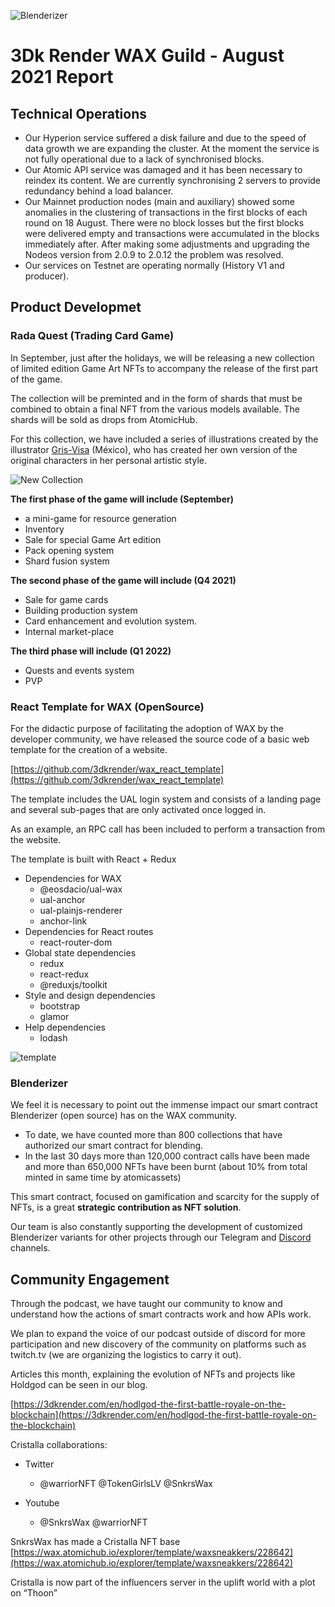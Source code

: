 ![Blenderizer](https://3dkrender.com/wp-content/uploads/2021/05/3DK_LOGO_400x120.png)

# 3Dk Render WAX Guild - August 2021 Report

## Technical Operations

- Our Hyperion service suffered a disk failure and due to the speed of data growth we are expanding the cluster. At the moment the service is not fully operational due to a lack of synchronised blocks.
- Our Atomic API service was damaged and it has been necessary to reindex its content. We are currently synchronising 2 servers to provide redundancy behind a load balancer.
- Our Mainnet production nodes (main and auxiliary) showed some anomalies in the clustering of transactions in the first blocks of each round on 18 August. There were no block losses but the first blocks were delivered empty and transactions were accumulated in the blocks immediately after. After making some adjustments and upgrading the Nodeos version from 2.0.9 to 2.0.12 the problem was resolved.
- Our services on Testnet are operating normally (History V1 and producer).

## Product Developmet

### Rada Quest (Trading Card Game)

In September, just after the holidays, we will be releasing a new collection of limited edition Game Art NFTs to accompany the release of the first part of the game.

The collection will be preminted and in the form of shards that must be combined to obtain a final NFT from the various models available. The shards will be sold as drops from AtomicHub.

For this collection, we have included a series of illustrations created by the illustrator [Gris-Visa](https://www.instagram.com/gris.visa) (México), who has created her own version of the original characters in her personal artistic style.

![New Collection](https://3dkrender.com/wp-content/uploads/2021/08/cutecollection.jpg)

**The first phase of the game will include (September)**

- a mini-game for resource generation
- Inventory
- Sale for special Game Art edition
- Pack opening system
- Shard fusion system

**The second phase of the game will include (Q4 2021)**

- Sale for game cards
- Building production system
- Card enhancement and evolution system.
- Internal market-place

**The third phase will include (Q1 2022)**

- Quests and events system
- PVP

### React Template for WAX (OpenSource)

For the didactic purpose of facilitating the adoption of WAX by the developer community, we have released the source code of a basic web template for the creation of a website.

[https://github.com/3dkrender/wax_react_template](https://github.com/3dkrender/wax_react_template)

The template includes the UAL login system and consists of a landing page and several sub-pages that are only activated once logged in.

As an example, an RPC call has been included to perform a transaction from the website.

The template is built with React + Redux

- Dependencies for WAX
  - @eosdacio/ual-wax
  - ual-anchor
  - ual-plainjs-renderer
  - anchor-link
- Dependencies for React routes
  - react-router-dom
- Global state dependencies
  - redux
  - react-redux
  - @reduxjs/toolkit
- Style and design dependencies
  - bootstrap
  - glamor
- Help dependencies
  - lodash

![template](https://3dkrender.com/wp-content/uploads/2021/08/image.png)

### Blenderizer

We feel it is necessary to point out the immense impact our smart contract Blenderizer (open source) has on the WAX community.

- To date, we have counted more than 800 collections that have authorized our smart contract for blending.
- In the last 30 days more than 120,000 contract calls have been made and more than 650,000 NFTs have been burnt (about 10% from total minted in same time by atomicassets)

This smart contract, focused on gamification and scarcity for the supply of NFTs, is a great **strategic contribution as NFT solution**.

Our team is also constantly supporting the development of customized Blenderizer variants for other projects through our Telegram and [Discord](https://discord.gg/3dkrender) channels.

## Community Engagement

Through the podcast, we have taught our community to know and understand how the actions of smart contracts work and how APIs work.

We plan to expand the voice of our podcast outside of discord for more participation and new discovery of the community on platforms such as twitch.tv (we are organizing the logistics to carry it out).

Articles this month, explaining the evolution of NFTs and projects like Holdgod can be seen in our blog.

[https://3dkrender.com/en/hodlgod-the-first-battle-royale-on-the-blockchain](https://3dkrender.com/en/hodlgod-the-first-battle-royale-on-the-blockchain)

Cristalla collaborations:
- Twitter
  - @warriorNFT @TokenGirlsLV @SnkrsWax

- Youtube
  - @SnkrsWax @warriorNFT

SnkrsWax has made a Cristalla NFT base
[https://wax.atomichub.io/explorer/template/waxsneakkers/228642](https://wax.atomichub.io/explorer/template/waxsneakkers/228642)

Cristalla is now part of the influencers server in the uplift world with a plot on “Thoon”


